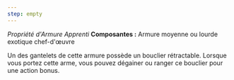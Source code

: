 ```yaml
---
step: empty
---
```

_Propriété d'Armure Apprenti_
__Composantes :__ Armure moyenne ou lourde exotique chef-d'œuvre

Un des gantelets de cette armure possède un bouclier rétractable. Lorsque vous portez cette arme, vous pouvez dégainer ou ranger ce bouclier pour une action bonus.